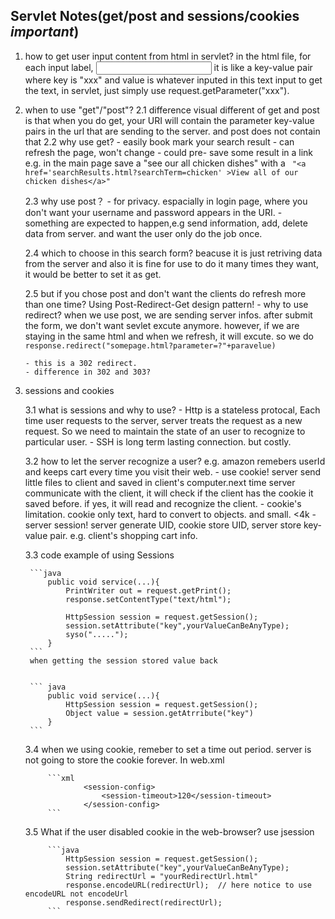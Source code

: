 ## Servlet Notes(get/post and sessions/cookies *important*)

1. how to get user input content from html in servlet?
     in the html file, for each input label, <input type="text" name="xxx">
     it is like a key-value pair where key is "xxx" and value is whatever inputed in this text input
     to get the text, in servlet, just simply use request.getParameter("xxx"). 

2. when to use "get"/"post"?
     2.1 difference
        visual different of get and post is that when you do get, your URI will contain the parameter key-value pairs in the url
        that are sending to the server. and post does not contain that
     2.2 why use get?
        - easily book mark your search result
        - can refresh the page, won't change 
        - could pre- save some result in a link 
          e.g. in the main page save a "see our all chicken dishes" with a
          ` "<a href='searchResults.html?searchTerm=chicken' >View all of our chicken dishes</a>"`


    2.3 why use post？
        - for privacy. espacially in login page, where you don't want your username and password appears in the URI.
        - something are expected to happen,e.g send information, add, delete data from server. and want the user only do the job once.

    2.4 which to choose in this search form?
        beacuse it is just retriving data from the server and also it is fine for use to do it many times they want, it would be better to set it as get. 

    2.5 but if you chose post and don't want the clients do refresh more than one time? 
        Using Post-Redirect-Get design pattern!
       - why to use redirect? when we use post, we are sending server infos. after submit the form, we don't want sevlet excute anymore. however, if we are staying in the same html and when we refresh, it will excute.
       so we do `response.redirect("somepage.html?parameter=?"+paravelue)`

       - this is a 302 redirect. 
       - difference in 302 and 303?  

3. sessions and cookies

    3.1 what is sessions and why to use?
        - Http is a stateless protocal, Each time user requests to the server, server treats the request as a new request. So we need to maintain the state of an user to recognize to particular user.
        - SSH is long term lasting connection. but costly. 
    
    3.2 how to let the server recognize a user? e.g. amazon remebers userId and keeps cart every time you visit their web.
        - use cookie! server send little files to client and saved in client's computer.next time server communicate with the client, it will check if the client has the cookie it saved before. if yes, it will read and recognize the client. 
        - cookie's limitation. cookie only text, hard to convert to objects. and small. <4k
        - server session!
        server generate UID, cookie store UID, server store key-value pair. e.g. client's shopping cart info. 

    3.3 code example of using Sessions

        ```java
            public void service(...){
                PrintWriter out = request.getPrint();
                response.setContentType("text/html");

                HttpSession session = request.getSession();
                session.setAttribute("key",yourValueCanBeAnyType);
                syso(".....");
            }
        ```
        when getting the session stored value back


        ``` java
            public void service(...){
                HttpSession session = request.getSession();
                Object value = session.getAtrribute("key")
            }
        ```

    3.4  when we using cookie, remeber to set a time out period.
        server is not going to store the cookie forever. 
        In web.xml

            ```xml
                    <session-config>
                        <session-timeout>120</session-timeout>
                    </session-config>
            ```

    3.5 What if the user disabled cookie in the web-browser?
        use jsession

            ```java
                HttpSession session = request.getSession();
                session.setAttribute("key",yourValueCanBeAnyType);
                String redirectUrl = "yourRedirectUrl.html" 
                response.encodeURL(redirectUrl);  // here notice to use encodeURL not encodeUrl  
                response.sendRedirect(redirectUrl);
            ```


